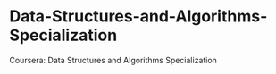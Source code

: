 # Data-Structures-and-Algorithms-Specialization
Coursera: Data Structures and Algorithms Specialization
